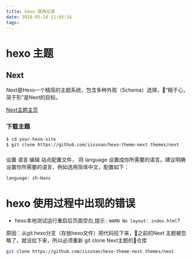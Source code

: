 ```yaml
---
title: hexo 使用记录
date: 2018-05-18 11:03:14
tags:
---
```


# hexo 主题

## Next

Next是Hexo一个精简的主题系统，包含多种外观（Schema）选择，“精于心，简于形”是Next的目标。

[Next主题主页](http://theme-next.iissnan.com/)

### 下载主题

``` bash
$ cd your-hexo-site
$ git clone https://github.com/iissnan/hexo-theme-next themes/next
```
###

设置 语言
编辑 站点配置文件， 将 language 设置成你所需要的语言。建议明确设置你所需要的语言，例如选用简体中文，配置如下：

`language: zh-Hans`


# hexo 使用过程中出现的错误

- hexo本地测试运行重启后页面空白,提示 : `WARN No layout: index.html`?

原因：从git hexo分支（存放hexo文件）把代码拉下来，之前的Next 主题被忽略了，就没拉下来，所以必须重新 git clone Next主题的仓库

``` bash
git clone https://github.com/iissnan/hexo-theme-next themes/next
```


